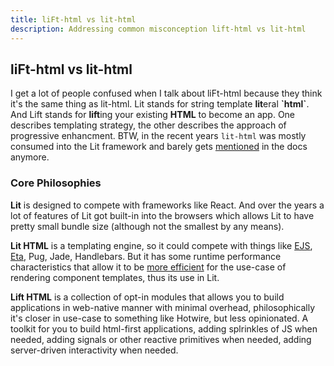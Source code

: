 ```yaml
---
title: liFt-html vs lit-html
description: Addressing common misconception lift-html vs lit-html
---
```


## liFt-html vs lit-html

I get a lot of people confused when I talk about liFt-html because they think
it's the same thing as lit-html. Lit stands for string template **lit**eral
**\`html\`**. And Lift stands for **lift**ing your existing **HTML** to become
an app. One describes templating strategy, the other describes the approach of
progressive enhancment. BTW, in the recent years `lit-html` was mostly consumed
into the Lit framework and barely gets
[mentioned](https://lit.dev/docs/libraries/standalone-templates/) in the docs
anymore.

### Core Philosophies

**Lit** is designed to compete with frameworks like React. And over the years a
lot of features of Lit got built-in into the browsers which allows Lit to have
pretty small bundle size (although not the smallest by any means).

**Lit HTML** is a templating engine, so it could compete with things like
[EJS](https://ejs.co/), [Eta](https://eta.js.org/), Pug, Jade, Handlebars. But
it has some runtime performance characteristics that allow it to be
[more efficient](https://github.com/lit/lit/blob/main/dev-docs/design/how-lit-html-works.md#summary-of-lit-html-rendering-phases)
for the use-case of rendering component templates, thus its use in Lit.

**Lift HTML** is a collection of opt-in modules that allows you to build
applications in web-native manner with minimal overhead, philosophically it's
closer in use-case to something like Hotwire, but less opinionated. A toolkit
for you to build html-first applications, adding splrinkles of JS when needed,
adding signals or other reactive primitives when needed, adding server-driven
interactivity when needed.
